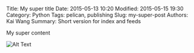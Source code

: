 Title: My super title
Date: 2015-05-13 10:20
Modified: 2015-05-15 19:30
Category: Python
Tags: pelican, publishing
Slug: my-super-post
Authors: Kai Wang
Summary: Short version for index and feeds

My super content

![Alt Text]({filename}/images/peney.jpg)
